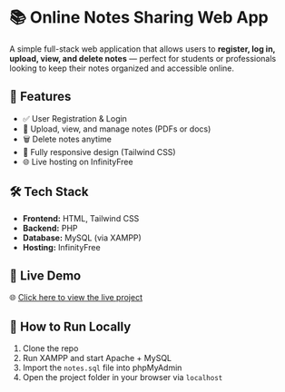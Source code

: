 # 📚 Online Notes Sharing Web App

A simple full-stack web application that allows users to **register, log in, upload, view, and delete notes** — perfect for students or professionals looking to keep their notes organized and accessible online.


## 🔧 Features

- ✅ User Registration & Login
- 📄 Upload, view, and manage notes (PDFs or docs)
- 🗑️ Delete notes anytime
- 📱 Fully responsive design (Tailwind CSS)
- 🌐 Live hosting on InfinityFree



## 🛠️ Tech Stack

- **Frontend:** HTML, Tailwind CSS
- **Backend:** PHP
- **Database:** MySQL (via XAMPP)
- **Hosting:** InfinityFree


## 🚀 Live Demo

🌐 [Click here to view the live project](https://onlinenotes30.infinityfreeapp.com/?i=1)


## 📁 How to Run Locally

1. Clone the repo  
2. Run XAMPP and start Apache + MySQL  
3. Import the `notes.sql` file into phpMyAdmin  
4. Open the project folder in your browser via `localhost`
